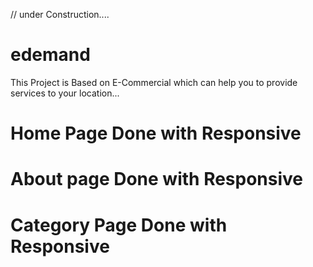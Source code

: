 // under Construction....
# edemand 
This Project is Based on E-Commercial 
which can help you to provide services to your location...

# Home Page Done with Responsive
# About page Done with Responsive
# Category Page Done with Responsive
